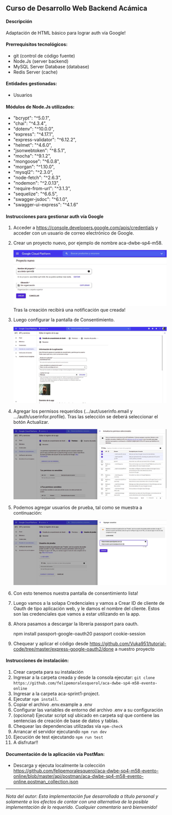 ## Curso de Desarrollo Web Backend Acámica

#### Descripción

Adaptación de HTML básico para lograr auth vía Google!


#### Prerrequisitos tecnológicos:

- git (control de código fuente)
- Node.Js (server backend)
- MySQL Server Database (database)
- Redis Server (cache)

#### Entidades gestionadas:

- Usuarios


#### Módulos de Node.Js utilizados:

- "bcrypt": "^5.0.1",
- "chai": "^4.3.4",
- "dotenv": "^10.0.0",
- "express": "^4.17.1",
- "express-validator": "^6.12.2",
- "helmet": "^4.6.0",
- "jsonwebtoken": "^8.5.1",
- "mocha": "^9.1.2",
- "mongoose": "^6.0.8",
- "morgan": "^1.10.0",
- "mysql2": "^2.3.0",
- "node-fetch": "^2.6.3",
- "nodemon": "^2.0.13",
- "require-from-url": "^3.1.3",
- "sequelize": "^6.6.5",
- "swagger-jsdoc": "^6.1.0",
- "swagger-ui-express": "^4.1.6"

#### Instrucciones para gestionar auth vía Google

1. Acceder a https://console.developers.google.com/apis/credentials y acceder con un usuario de correo electrónico de Google.

2. Crear un proyecto nuevo, por ejemplo de nombre aca-dwbe-sp4-m58.

   ![Crear Proyecto](images/google-crear-proyecto.jpg)
   Tras la creación recibirá una notificación que creada!

3. Luego configurar la pantalla de Consentimiento.

   ![Pantalla de Consentimiento](images/google-pantalla-consentimiento.jpg)

4. Agregar los permisos requeridos (.../aut/userinfo.email y .../auth/userinfor.profile). Tras las selección se deberá seleccionar el botón Actualizar.
   
   ![Permisos](images/google-permisos.jpg)

5. Podemos agregar usuarios de prueba, tal como se muestra a continuación:

   ![Usuarios de Prueba](images/google-usuarios-prueba.jpg)

6. Con esto tenemos nuestra pantalla de consentimiento lista!

7. Luego vamos a la solapa Credenciales y vamos a Crear ID de cliente de Oauth de tipo aplicación web, y le damos el nombre del cliente. Estos son las credenciales que vamos a estar utilizando en la app.

8. Ahora pasamos a descargar la librería passport para oauth.

   npm install passport-google-oauth20 passport cookie-session

9. Chequear y aplicar el código desde https://github.com/Vuka951/tutorial-code/tree/master/express-google-oauth2/done a nuestro proyecto






#### Instrucciones de instalación:

1. Crear carpeta para su instalación
2. Ingresar a la carpeta creada y desde la consola ejecutar:
   `git clone https://github.com/felipemoralesquerol/aca-dwbe-sp4-m58-evento-online`
3. Ingresar a la carpeta aca-sprint1-project.
4. Ejecutar `npm install`.
5. Copiar el archivo .env.example a .env
6. Configurar las variables de entorno del archivo .env a su configuración
7. (opcional) Ejecutar script sql ubicado en carpeta sql que contiene las sentencias de creación de base de datos y tablas.
8. Chequear las dependencias utilizadas vía `npm-check`
9. Arrancar el servidor ejecutando `npm run dev`
10. Ejecución de test ejecutando `npm run test`
11. A disfrutar!!

#### Documentación de la aplicación vía PostMan:

- Descarga y ejecuta localmente la colección https://github.com/felipemoralesquerol/aca-dwbe-sp4-m58-evento-online/blob/master/api/postman/aca-dwbe-sp4-m58-evento-online.postman_collection.json

---

_Nota del autor:
Esta implementación fue desarrollada a titulo personal y solamente a los efectos de contar con una alternativa de la posible implementación de lo requerido.
Cualquier comentario será bienvenido!_
